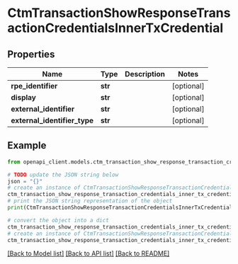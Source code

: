 # CtmTransactionShowResponseTransactionCredentialsInnerTxCredential


## Properties

Name | Type | Description | Notes
------------ | ------------- | ------------- | -------------
**rpe_identifier** | **str** |  | [optional] 
**display** | **str** |  | [optional] 
**external_identifier** | **str** |  | [optional] 
**external_identifier_type** | **str** |  | [optional] 

## Example

```python
from openapi_client.models.ctm_transaction_show_response_transaction_credentials_inner_tx_credential import CtmTransactionShowResponseTransactionCredentialsInnerTxCredential

# TODO update the JSON string below
json = "{}"
# create an instance of CtmTransactionShowResponseTransactionCredentialsInnerTxCredential from a JSON string
ctm_transaction_show_response_transaction_credentials_inner_tx_credential_instance = CtmTransactionShowResponseTransactionCredentialsInnerTxCredential.from_json(json)
# print the JSON string representation of the object
print(CtmTransactionShowResponseTransactionCredentialsInnerTxCredential.to_json())

# convert the object into a dict
ctm_transaction_show_response_transaction_credentials_inner_tx_credential_dict = ctm_transaction_show_response_transaction_credentials_inner_tx_credential_instance.to_dict()
# create an instance of CtmTransactionShowResponseTransactionCredentialsInnerTxCredential from a dict
ctm_transaction_show_response_transaction_credentials_inner_tx_credential_from_dict = CtmTransactionShowResponseTransactionCredentialsInnerTxCredential.from_dict(ctm_transaction_show_response_transaction_credentials_inner_tx_credential_dict)
```
[[Back to Model list]](../README.md#documentation-for-models) [[Back to API list]](../README.md#documentation-for-api-endpoints) [[Back to README]](../README.md)


